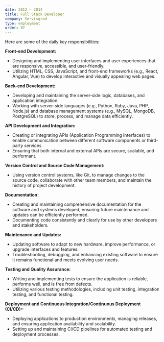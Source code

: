 ```yaml
---
date: 2012 — 2014
title: Full Stack Developer
company: Servisgrad
type: employment
order: 97
---
```


 Here are some of the daily key responsibilities:

**Front-end Development:**

*   Designing and implementing user interfaces and user experiences that are responsive, accessible, and user-friendly.
*   Utilizing HTML, CSS, JavaScript, and front-end frameworks (e.g., React, Angular, Vue) to develop interactive and visually appealing web pages.

**Back-end Development:**

*   Developing and maintaining the server-side logic, databases, and application integration.
*   Working with server-side languages (e.g., Python, Ruby, Java, PHP, Node.js) and database management systems (e.g., MySQL, MongoDB, PostgreSQL) to store, process, and manage data efficiently.

**API Development and Integration:**

*   Creating or integrating APIs (Application Programming Interfaces) to enable communication between different software components or third-party services.
*   Ensuring that both internal and external APIs are secure, scalable, and performant.

**Version Control and Source Code Management:**

*   Using version control systems, like Git, to manage changes to the source code, collaborate with other team members, and maintain the history of project development.

**Documentation:**

*   Creating and maintaining comprehensive documentation for the software and systems developed, ensuring future maintenance and updates can be efficiently performed.
*   Documenting code consistently and clearly for use by other developers and stakeholders.

**Maintenance and Updates:**

*   Updating software to adapt to new hardware, improve performance, or upgrade interfaces and features.
*   Troubleshooting, debugging, and enhancing existing software to ensure it remains functional and meets evolving user needs.

**Testing and Quality Assurance:**

*   Writing and implementing tests to ensure the application is reliable, performs well, and is free from defects.
*   Utilizing various testing methodologies, including unit testing, integration testing, and functional testing.

**Deployment and Continuous Integration/Continuous Deployment (CI/CD)::**

*   Deploying applications to production environments, managing releases, and ensuring application availability and scalability.
*   Setting up and maintaining CI/CD pipelines for automated testing and deployment processes.
